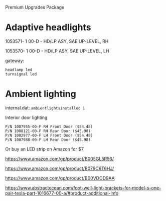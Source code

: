 Premium Upgrades Package

# Adaptive headlights

1053571- 1 00-D - HD/LP ASY, SAE UP-LEVEL, RH

1053570- 1 00-D - HD/LP ASY, SAE UP-LEVEL, LH

gateway:

```
headlamp led
turnsignal led
```

# Ambient lighting

internal.dat: `ambientlightsinstalled 1`

Interior door lighting
```
P/N 1007955-00-F RH Front Door ($54.48)
P/N 1008121-00-F RH Rear Door ($45.98)
P/N 1002977-00-F LH Front Door ($54.48)
P/N 1007988-00-F LH Rear Door ($45.98)
```
Or buy an LED strip on Amazon for $7

https://www.amazon.com/gp/product/B005GL5R56/

https://www.amazon.com/gp/product/B079C6T6HJ/

https://www.amazon.com/gp/product/B00VDOD9AA

https://www.abstractocean.com/foot-well-light-brackets-for-model-s-one-pair-tesla-part-1016677-00-a/#product-additional-info
